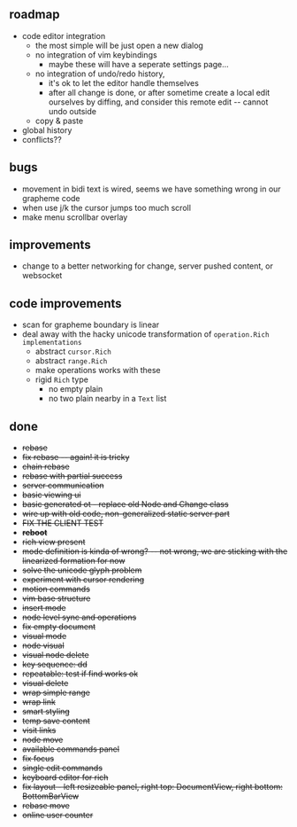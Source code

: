 ## roadmap

* code editor integration
    * the most simple will be just open a new dialog
    * no integration of vim keybindings
        * maybe these will have a seperate settings page...
    * no integration of undo/redo history, 
        * it's ok to let the editor handle themselves
        * after all change is done, or after sometime
          create a local edit ourselves by diffing, and consider
          this remote edit -- cannot undo outside
    * copy & paste
* global history
* conflicts??

## bugs

* movement in bidi text is wired, seems we have something wrong in our grapheme code
* when use j/k the cursor jumps too much scroll
* make menu scrollbar overlay


## improvements

* change to a better networking for change, server pushed content, or websocket

## code improvements

* scan for grapheme boundary is linear
* deal away with the hacky unicode transformation of `operation.Rich implementations`
    * abstract `cursor.Rich`
    * abstract `range.Rich`
    * make operations works with these
    * rigid `Rich` type
        * no empty plain
        * no two plain nearby in a `Text` list

## done

* ~~rebase~~
* ~~fix rebase -- again! it is tricky~~
* ~~chain rebase~~
* ~~rebase with partial success~~
* ~~server communication~~
* ~~basic viewing ui~~
* ~~basic generated ot - replace old Node and Change class~~
* ~~wire up with old code, non-generalized static server part~~
* ~~FIX THE CLIENT TEST~~
* ~~**reboot**~~
* ~~rich view present~~
* ~~mode definition is kinda of wrong? -- not wrong, we are sticking with the linearized formation for now~~
* ~~solve the unicode glyph problem~~
* ~~experiment with cursor rendering~~
* ~~motion commands~~
* ~~vim base structure~~
* ~~insert mode~~
* ~~node level sync and operations~~
* ~~fix empty document~~
* ~~visual mode~~
* ~~node visual~~
* ~~visual node delete~~
* ~~key sequence: dd~~
* ~~repeatable: test if find works ok~~
* ~~visual delete~~
* ~~wrap simple range~~
* ~~wrap link~~
* ~~smart styling~~
* ~~temp save content~~
* ~~visit links~~
* ~~node move~~
* ~~available commands panel~~
* ~~fix focus~~
* ~~single edit commands~~
* ~~keyboard editor for rich~~
* ~~fix layout - left resizeable panel, right top: DocumentView, right bottom: BottomBarView~~
* ~~rebase move~~
* ~~online user counter~~





